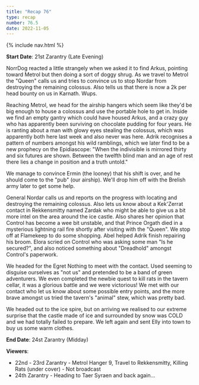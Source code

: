 ```yaml
---
title: "Recap 76"
type: recap
number: 76.5
date: 2022-11-05
---
```


{% include nav.html %}

**Start Date**: 21st Zarantry (Late Evening)

NorrDog reacted a little strangely when we asked it to find Arkus, pointing toward Metrol but then doing a sort of doggy shrug. As we travel to Metrol the "Queen" calls us and tries to convince us to stop Nordar from destroying the remaining colossus. Also tells us that there is now a 2k per head bounty on us in Karnath. Wups.

Reaching Metrol, we head for the airship hangers which seem like they'd be big enough to house a colossus and use the portable hole to get in. Inside we find an empty gantry which could have housed Arkus, and a crazy guy who has apparently been surviving on chocolate pudding for four years. He is ranting about a man with glowy eyes stealing the colossus, which was apparently both here last week and also never was here. Adrik recognises a pattern of numbers amongst his wild ramblings, which we later find to be a new prophecy on the Epidiascope: "When the indivisible is mirrored thirty and six futures are shown. Between the twelfth blind man and an age of rest there lies a change in position and a truth untold."

We manage to convince Ermin (the looney) that his shift is over, and he should come to the "pub" (our airship). We'll drop him off with the Brelish army later to get some help.

General Nordar calls us and reports on the progress with locating and destroying the remaining colossus. Also lets us know about a Kek'Zerrat contact in Rekkensmitty named Zardak who might be able to give us a bit more intel on the area around the ice castle. Also shares her opinion that Control has become a wee bit unstable, and that Prince Orgath died in a mysterious lightning rail fire shortly after visiting with the "Queen". We stop off at Flamekeep to do some shopping. Abel helped Adrik finish repairing his broom. Elora scried on Control who was asking some man "Is he secured?", and also noticed something about "Dreadhold" amongst Control's paperwork.

We headed for the Egret Nothing to meet with the contact. Used seeming to disguise ourselves as "not us" and pretended to be a band of green adventurers. We even completed the newbie quest to kill rats in the tavern cellar, it was a glorious battle and we were victorious! We met with our contact who let us know about some possible entry points, and the more brave amongst us tried the tavern's "animal" stew, which was pretty bad.

We headed out to the ice spire, but on arriving we realised to our extreme surprise that the castle made of ice and surrounded by snow was COLD and we had totally failed to prepare. We left again and sent Elly into town to buy us some warm clothes.

**End Date**: 24st Zarantry (Midday)

**Viewers**:
- 22nd - 23rd Zarantry - Metrol Hanger 9, Travel to Rekkensmitty, Killing Rats (under cover) - Not broadcast
- 24th Zarantry - Heading to Taer Syraen and back again…
